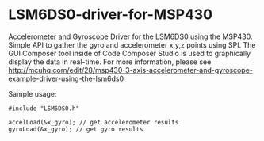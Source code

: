 # LSM6DS0-driver-for-MSP430
Accelerometer and Gyroscope Driver for the LSM6DS0 using the MSP430. Simple API to gather the gyro and accelerometer x,y,z points using SPI.
The GUI Composer tool inside of Code Composer Studio is used to graphically display the data in real-time. For more information, please see
http://mcuhq.com/edit/28/msp430-3-axis-accelerometer-and-gyroscope-example-driver-using-the-lsm6ds0

Sample usage:

    #include "LSM6DS0.h"

    accelLoad(&x_gyro); // get accelerometer results
    gyroLoad(&x_gyro); // get gyro results
    
